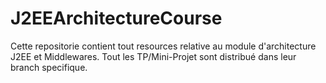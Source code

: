 # J2EEArchitectureCourse
Cette repositorie contient tout resources relative au module d'architecture J2EE et Middlewares. Tout les TP/Mini-Projet sont distribué dans leur branch specifique.
